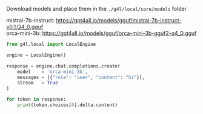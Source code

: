 
Download models and place them in the `./g4l/local/core/models` folder.

mistral-7b-instruct: https://gpt4all.io/models/gguf/mistral-7b-instruct-v0.1.Q4_0.gguf  
orca-mini-3b: https://gpt4all.io/models/gguf/orca-mini-3b-gguf2-q4_0.gguf

```py
from g4l.local import LocalEngine

engine = LocalEngine()

response = engine.chat.completions.create(
    model    = 'orca-mini-3b',
    messages = [{"role": "user", "content": "hi"}],
    stream   = True
)

for token in response:
    print(token.choices[0].delta.content)
```
